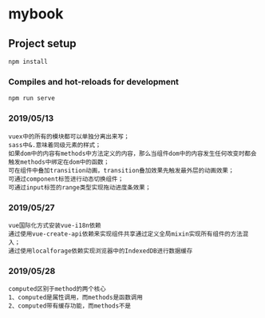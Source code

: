 # mybook

## Project setup
```
npm install
```

### Compiles and hot-reloads for development
```
npm run serve
```
### 2019/05/13
```
vuex中的所有的模块都可以单独分离出来写；
sass中&.意味着同级元素的样式；
如果dom中的内容有methods中方法定义的内容，那么当组件dom中的内容发生任何改变时都会触发methods中绑定在dom中的函数；
可在组件中叠加transition动画，transition叠加效果先触发最外层的动画效果； 
可通过component标签进行动态切换组件；
可通过input标签的range类型实现拖动进度条效果；
```

### 2019/05/27
```
vue国际化方式安装vue-i18n依赖
通过使用vue-create-api依赖来实现组件共享通过定义全局mixin实现所有组件的方法混入；
通过使用localforage依赖实现浏览器中的IndexedDB进行数据缓存
```
### 2019/05/28
```
computed区别于method的两个核心
1、computed是属性调用，而methods是函数调用
2、computed带有缓存功能，而methods不是
```
